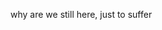why are we still here, just to suffer

<!---
Scamolor/Scamolor is a ✨ special ✨ repository because its `README.md` (this file) appears on your GitHub profile.
You can click the Preview link to take a look at your changes.
--->

